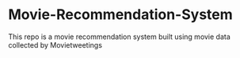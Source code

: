 # Movie-Recommendation-System
This repo is a movie recommendation system built using movie data collected by Movietweetings
